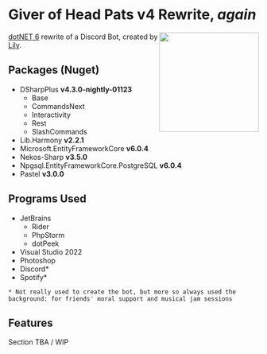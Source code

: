 <h1>Giver of Head Pats v4 Rewrite, <i>again</i></h1>
<img src="https://i.mintlily.lgbt/HeadPatSharp.png" align="right" width="200" height="200" />
<p>
<a href="https://dotnet.microsoft.com/en-us/download/dotnet/6.0" target="_blank">dotNET 6</a> rewrite of a Discord Bot, 
created by <a href="https://mintlily.lgbt/">Lily</a>.
</p>
<h2>Packages (Nuget)</h2>
<ul>
    <li>DSharpPlus <b>v4.3.0-nightly-01123</b>
        <ul>
            <li>Base</li>
            <li>CommandsNext</li>
            <li>Interactivity</li>
            <li>Rest</li>
            <li>SlashCommands</li>
        </ul>
    </li>
    <li>Lib.Harmony <b>v2.2.1</b></li>
    <li>Microsoft.EntityFrameworkCore <b>v6.0.4</b></li>
    <li>Nekos-Sharp <b>v3.5.0</b></li>
    <li>Npgsql.EntityFrameworkCore.PostgreSQL <b>v6.0.4</b></li>
    <li>Pastel <b>v3.0.0</b></li>
</ul>

<h2>Programs Used</h2>
<ul>
    <li>JetBrains
        <ul>
            <li>Rider</li>
            <li>PhpStorm</li>
            <li>dotPeek</li>
        </ul>
    </li>
    <li>Visual Studio 2022</li>
    <li>Photoshop</li>
    <li>Discord*</li>
    <li>Spotify*</li>
</ul>

```
* Not really used to create the bot, but more so always used the background: for friends' moral support and musical jam sessions
```

<h2>Features</h2>
Section TBA / WIP